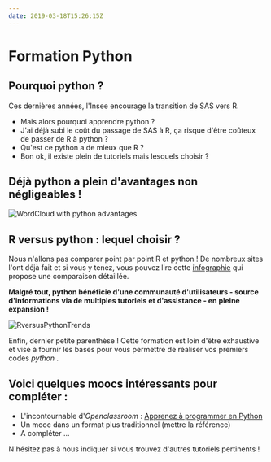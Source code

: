 ```yaml
---
date: 2019-03-18T15:26:15Z
---
```


# Formation Python

## Pourquoi python ?

Ces dernières années, l'Insee encourage la transition de SAS vers R. 

* Mais alors pourquoi apprendre python ? 
* J'ai déjà subi le coût du passage de SAS à R, ça risque d'être coûteux de passer de R à python ?
* Qu'est ce python a de mieux que R ?
* Bon ok, il existe plein de tutoriels mais lesquels choisir ?

## Déjà python a plein d'avantages non négligeables !

![WordCloud with python advantages](images/cloud.jpg "wordcloud")

## R versus python : lequel choisir ?

Nous n'allons pas comparer point par point R et python ! De nombreux sites l'ont déjà fait et si vous y tenez, vous pouvez lire cette <a href="http://res.cloudinary.com/dyd911kmh/image/upload/f_auto,q_auto:best/v1523009719/main-qimg-9dcf536c501455f073dfbc4e09798a51_vpijr0.png">infographie</a> qui propose une comparaison détaillée.

**Malgré tout, python bénéficie d'une communauté d'utilisateurs - source d'informations via de multiples tutoriels et d'assistance - en pleine expansion !**

![RversusPythonTrends](images/RversusPythonTrends.jpg "RversusPython")

Enfin, dernier petite parenthèse ! Cette formation est loin d'être exhaustive et vise à fournir les bases pour vous permettre de réaliser vos premiers codes *python* .

## Voici quelques moocs intéressants pour compléter :

* L'incontournable d'*Openclassroom* : [Apprenez à programmer en Python](https://openclassrooms.com/fr/courses/235344-apprenez-a-programmer-en-python)
* Un mooc dans un format plus traditionnel (mettre la référence)
* A compléter ...


N'hésitez pas à nous indiquer si vous trouvez d'autres tutoriels pertinents !



